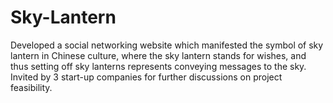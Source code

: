 # Sky-Lantern
Developed a social networking website which manifested the symbol of sky lantern in Chinese culture, where the sky lantern stands for wishes, and thus setting off sky lanterns represents conveying messages to the sky. 
Invited by 3 start-up companies for further discussions on project feasibility.
